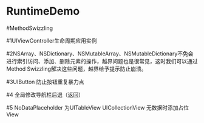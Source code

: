 # RuntimeDemo


#MethodSwizzling

#1UIViewController生命周期应用实例

#2NSArray、NSDictionary、NSMutableArray、NSMutableDictionary不免会进行索引访问、添加、删除元素的操作，越界问题也是很常见，这时我们可以通过Method Swizzling解决这些问题，越界给予提示防止崩溃。

#3UIButton 防止按钮重复暴力点

#4 全局修改导航栏后退（返回）

#5 NoDataPlaceholder 为UITableView  UICollectionView 无数据时添加占位View
